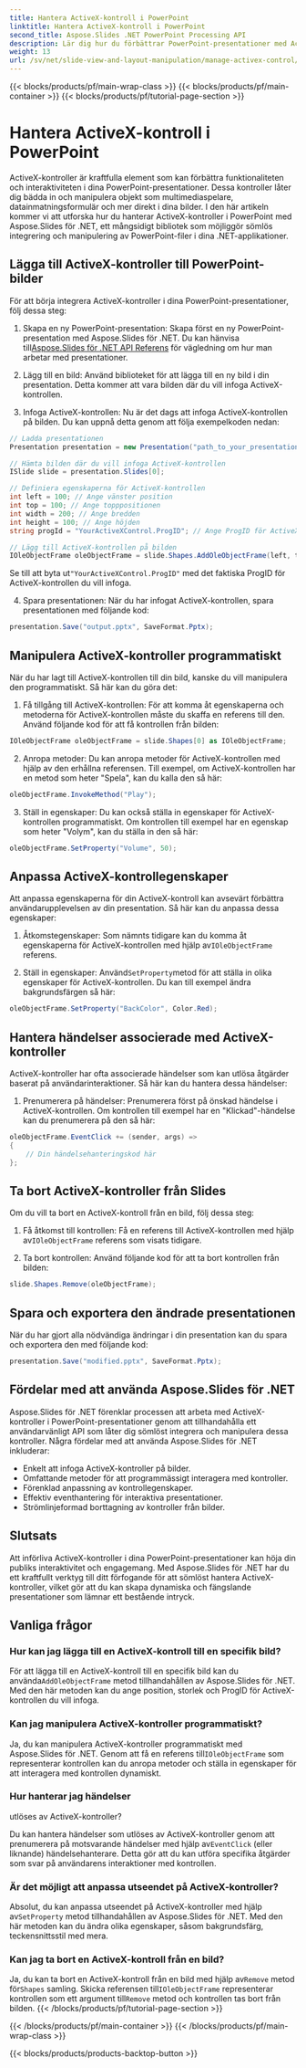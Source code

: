 ```yaml
---
title: Hantera ActiveX-kontroll i PowerPoint
linktitle: Hantera ActiveX-kontroll i PowerPoint
second_title: Aspose.Slides .NET PowerPoint Processing API
description: Lär dig hur du förbättrar PowerPoint-presentationer med ActiveX-kontroller med Aspose.Slides för .NET. Vår steg-för-steg-guide täcker insättning, manipulation, anpassning, händelsehantering och mer.
weight: 13
url: /sv/net/slide-view-and-layout-manipulation/manage-activex-control/
---
```


{{< blocks/products/pf/main-wrap-class >}}
{{< blocks/products/pf/main-container >}}
{{< blocks/products/pf/tutorial-page-section >}}

# Hantera ActiveX-kontroll i PowerPoint

ActiveX-kontroller är kraftfulla element som kan förbättra funktionaliteten och interaktiviteten i dina PowerPoint-presentationer. Dessa kontroller låter dig bädda in och manipulera objekt som multimediaspelare, datainmatningsformulär och mer direkt i dina bilder. I den här artikeln kommer vi att utforska hur du hanterar ActiveX-kontroller i PowerPoint med Aspose.Slides för .NET, ett mångsidigt bibliotek som möjliggör sömlös integrering och manipulering av PowerPoint-filer i dina .NET-applikationer.

## Lägga till ActiveX-kontroller till PowerPoint-bilder

För att börja integrera ActiveX-kontroller i dina PowerPoint-presentationer, följ dessa steg:

1.  Skapa en ny PowerPoint-presentation: Skapa först en ny PowerPoint-presentation med Aspose.Slides för .NET. Du kan hänvisa till[Aspose.Slides för .NET API Referens](https://reference.aspose.com/slides/net/) för vägledning om hur man arbetar med presentationer.

2. Lägg till en bild: Använd biblioteket för att lägga till en ny bild i din presentation. Detta kommer att vara bilden där du vill infoga ActiveX-kontrollen.

3. Infoga ActiveX-kontrollen: Nu är det dags att infoga ActiveX-kontrollen på bilden. Du kan uppnå detta genom att följa exempelkoden nedan:

```csharp
// Ladda presentationen
Presentation presentation = new Presentation("path_to_your_presentation.pptx");

// Hämta bilden där du vill infoga ActiveX-kontrollen
ISlide slide = presentation.Slides[0];

// Definiera egenskaperna för ActiveX-kontrollen
int left = 100; // Ange vänster position
int top = 100; // Ange topppositionen
int width = 200; // Ange bredden
int height = 100; // Ange höjden
string progId = "YourActiveXControl.ProgID"; // Ange ProgID för ActiveX-kontrollen

// Lägg till ActiveX-kontrollen på bilden
IOleObjectFrame oleObjectFrame = slide.Shapes.AddOleObjectFrame(left, top, width, height, progId);
```

 Se till att byta ut`"YourActiveXControl.ProgID"` med det faktiska ProgID för ActiveX-kontrollen du vill infoga.

4. Spara presentationen: När du har infogat ActiveX-kontrollen, spara presentationen med följande kod:

```csharp
presentation.Save("output.pptx", SaveFormat.Pptx);
```

## Manipulera ActiveX-kontroller programmatiskt

När du har lagt till ActiveX-kontrollen till din bild, kanske du vill manipulera den programmatiskt. Så här kan du göra det:

1. Få tillgång till ActiveX-kontrollen: För att komma åt egenskaperna och metoderna för ActiveX-kontrollen måste du skaffa en referens till den. Använd följande kod för att få kontrollen från bilden:

```csharp
IOleObjectFrame oleObjectFrame = slide.Shapes[0] as IOleObjectFrame;
```

2. Anropa metoder: Du kan anropa metoder för ActiveX-kontrollen med hjälp av den erhållna referensen. Till exempel, om ActiveX-kontrollen har en metod som heter "Spela", kan du kalla den så här:

```csharp
oleObjectFrame.InvokeMethod("Play");
```

3. Ställ in egenskaper: Du kan också ställa in egenskaper för ActiveX-kontrollen programmatiskt. Om kontrollen till exempel har en egenskap som heter "Volym", kan du ställa in den så här:

```csharp
oleObjectFrame.SetProperty("Volume", 50);
```

## Anpassa ActiveX-kontrollegenskaper

Att anpassa egenskaperna för din ActiveX-kontroll kan avsevärt förbättra användarupplevelsen av din presentation. Så här kan du anpassa dessa egenskaper:

1.  Åtkomstegenskaper: Som nämnts tidigare kan du komma åt egenskaperna för ActiveX-kontrollen med hjälp av`IOleObjectFrame` referens.

2.  Ställ in egenskaper: Använd`SetProperty`metod för att ställa in olika egenskaper för ActiveX-kontrollen. Du kan till exempel ändra bakgrundsfärgen så här:

```csharp
oleObjectFrame.SetProperty("BackColor", Color.Red);
```

## Hantera händelser associerade med ActiveX-kontroller

ActiveX-kontroller har ofta associerade händelser som kan utlösa åtgärder baserat på användarinteraktioner. Så här kan du hantera dessa händelser:

1. Prenumerera på händelser: Prenumerera först på önskad händelse i ActiveX-kontrollen. Om kontrollen till exempel har en "Klickad"-händelse kan du prenumerera på den så här:

```csharp
oleObjectFrame.EventClick += (sender, args) =>
{
    // Din händelsehanteringskod här
};
```

## Ta bort ActiveX-kontroller från Slides

Om du vill ta bort en ActiveX-kontroll från en bild, följ dessa steg:

1.  Få åtkomst till kontrollen: Få en referens till ActiveX-kontrollen med hjälp av`IOleObjectFrame` referens som visats tidigare.

2. Ta bort kontrollen: Använd följande kod för att ta bort kontrollen från bilden:

```csharp
slide.Shapes.Remove(oleObjectFrame);
```

## Spara och exportera den ändrade presentationen

När du har gjort alla nödvändiga ändringar i din presentation kan du spara och exportera den med följande kod:

```csharp
presentation.Save("modified.pptx", SaveFormat.Pptx);
```

## Fördelar med att använda Aspose.Slides för .NET

Aspose.Slides för .NET förenklar processen att arbeta med ActiveX-kontroller i PowerPoint-presentationer genom att tillhandahålla ett användarvänligt API som låter dig sömlöst integrera och manipulera dessa kontroller. Några fördelar med att använda Aspose.Slides för .NET inkluderar:

- Enkelt att infoga ActiveX-kontroller på bilder.
- Omfattande metoder för att programmässigt interagera med kontroller.
- Förenklad anpassning av kontrollegenskaper.
- Effektiv eventhantering för interaktiva presentationer.
- Strömlinjeformad borttagning av kontroller från bilder.

## Slutsats

Att införliva ActiveX-kontroller i dina PowerPoint-presentationer kan höja din publiks interaktivitet och engagemang. Med Aspose.Slides för .NET har du ett kraftfullt verktyg till ditt förfogande för att sömlöst hantera ActiveX-kontroller, vilket gör att du kan skapa dynamiska och fängslande presentationer som lämnar ett bestående intryck.

## Vanliga frågor

### Hur kan jag lägga till en ActiveX-kontroll till en specifik bild?

 För att lägga till en ActiveX-kontroll till en specifik bild kan du använda`AddOleObjectFrame` metod tillhandahållen av Aspose.Slides för .NET. Med den här metoden kan du ange position, storlek och ProgID för ActiveX-kontrollen du vill infoga.

### Kan jag manipulera ActiveX-kontroller programmatiskt?

 Ja, du kan manipulera ActiveX-kontroller programmatiskt med Aspose.Slides för .NET. Genom att få en referens till`IOleObjectFrame` som representerar kontrollen kan du anropa metoder och ställa in egenskaper för att interagera med kontrollen dynamiskt.

### Hur hanterar jag händelser

 utlöses av ActiveX-kontroller?

Du kan hantera händelser som utlöses av ActiveX-kontroller genom att prenumerera på motsvarande händelser med hjälp av`EventClick` (eller liknande) händelsehanterare. Detta gör att du kan utföra specifika åtgärder som svar på användarens interaktioner med kontrollen.

### Är det möjligt att anpassa utseendet på ActiveX-kontroller?

 Absolut, du kan anpassa utseendet på ActiveX-kontroller med hjälp av`SetProperty` metod tillhandahållen av Aspose.Slides för .NET. Med den här metoden kan du ändra olika egenskaper, såsom bakgrundsfärg, teckensnittsstil med mera.

### Kan jag ta bort en ActiveX-kontroll från en bild?

 Ja, du kan ta bort en ActiveX-kontroll från en bild med hjälp av`Remove` metod för`Shapes` samling. Skicka referensen till`IOleObjectFrame` representerar kontrollen som ett argument till`Remove` metod och kontrollen tas bort från bilden.
{{< /blocks/products/pf/tutorial-page-section >}}

{{< /blocks/products/pf/main-container >}}
{{< /blocks/products/pf/main-wrap-class >}}

{{< blocks/products/products-backtop-button >}}
